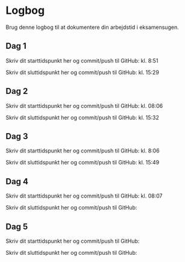 # Logbog
Brug denne logbog til at dokumentere din arbejdstid i eksamensugen.

## Dag 1
Skriv dit starttidspunkt her og commit/push til GitHub: kl. 8:51

Skriv dit sluttidspunkt her og commit/push til GitHub:  kl. 15:29

## Dag 2
Skriv dit starttidspunkt her og commit/push til GitHub: kl. 08:06

Skriv dit sluttidspunkt her og commit/push til GitHub: kl. 15:32

## Dag 3
Skriv dit starttidspunkt her og commit/push til GitHub: kl. 8:06

Skriv dit sluttidspunkt her og commit/push til GitHub: kl. 15:49

## Dag 4
Skriv dit starttidspunkt her og commit/push til GitHub: kl. 08:07

Skriv dit sluttidspunkt her og commit/push til GitHub: 

## Dag 5
Skriv dit starttidspunkt her og commit/push til GitHub: 

Skriv dit sluttidspunkt her og commit/push til GitHub: 
